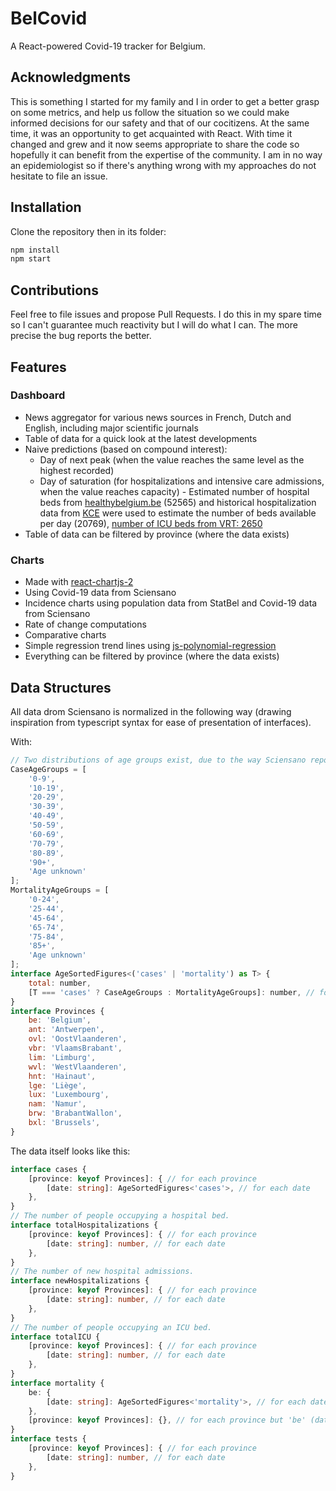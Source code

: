 # BelCovid

A React-powered Covid-19 tracker for Belgium.

## Acknowledgments
This is something I started for my family and I in order to get a better grasp
on some metrics, and help us follow the situation so we could make informed
decisions for our safety and that of our cocitizens. At the same time, it was an
opportunity to get acquainted with React. With time it changed and grew and it
now seems appropriate to share the code so hopefully it can benefit from the
expertise of the community. I am in no way an epidemiologist so if there's
anything wrong with my approaches do not hesitate to file an issue.

## Installation
Clone the repository then in its folder:
```bash
npm install
npm start
```

## Contributions
Feel free to file issues and propose Pull Requests. I do this in my spare time
so I can't guarantee much reactivity but I will do what I can. The more precise
the bug reports the better.

## Features

### Dashboard
- News aggregator for various news sources in French, Dutch and English,
    including major scientific journals
- Table of data for a quick look at the latest developments
- Naive predictions (based on compound interest):
    - Day of next peak (when the value reaches the same level as the highest
        recorded)
    - Day of saturation (for hospitalizations and intensive care admissions,
        when the value reaches capacity) - Estimated number of hospital beds from
        [healthybelgium.be](https://www.healthybelgium.be/en/key-data-in-healthcare/general-hospitals/organisation-of-the-hospital-landscape/categorisation-of-hospital-activities/evolution-of-the-number-of-accredited-hospital-beds)
        (52565) and historical hospitalization data from
        [KCE](https://kce.fgov.be/sites/default/files/atoms/files/T%C3%A9l%C3%A9charger%20la%20synth%C3%A8se%20en%20fran%C3%A7ais%20%2884%20p.%29.pdf)
        were used to estimate the number of beds available per day (20769),
        [number of ICU beds from VRT: 2650](https://www.vrt.be/vrtnws/en/2020/03/22/health-minister-says-that-an-additional-759-intensive-care-beds)
- Table of data can be filtered by province (where the data exists)

### Charts
- Made with [react-chartjs-2](https://github.com/reactchartjs/react-chartjs-2)
- Using Covid-19 data from Sciensano
- Incidence charts using population data from StatBel and Covid-19 data from Sciensano
- Rate of change computations
- Comparative charts
- Simple regression trend lines using
    [js-polynomial-regression](https://www.npmjs.com/package/js-polynomial-regression)
- Everything can be filtered by province (where the data exists)

## Data Structures

All data drom Sciensano is normalized in the following way (drawing inspiration
from typescript syntax for ease of presentation of interfaces).

With:
```js
// Two distributions of age groups exist, due to the way Sciensano reports its data.
CaseAgeGroups = [
    '0-9',
    '10-19',
    '20-29',
    '30-39',
    '40-49',
    '50-59',
    '60-69',
    '70-79',
    '80-89',
    '90+',
    'Age unknown'
];
MortalityAgeGroups = [
    '0-24',
    '25-44',
    '45-64',
    '65-74',
    '75-84',
    '85+',
    'Age unknown'
];
interface AgeSortedFigures<('cases' | 'mortality') as T> {
    total: number,
    [T === 'cases' ? CaseAgeGroups : MortalityAgeGroups]: number, // for each age group
}
interface Provinces {
    be: 'Belgium',
    ant: 'Antwerpen',
    ovl: 'OostVlaanderen',
    vbr: 'VlaamsBrabant',
    lim: 'Limburg',
    wvl: 'WestVlaanderen',
    hnt: 'Hainaut',
    lge: 'Liège',
    lux: 'Luxembourg',
    nam: 'Namur',
    brw: 'BrabantWallon',
    bxl: 'Brussels',
}
```
The data itself looks like this:
```ts
interface cases {
    [province: keyof Provinces]: { // for each province
        [date: string]: AgeSortedFigures<'cases'>, // for each date
    },
}
// The number of people occupying a hospital bed.
interface totalHospitalizations {
    [province: keyof Provinces]: { // for each province
        [date: string]: number, // for each date
    },
}
// The number of new hospital admissions.
interface newHospitalizations {
    [province: keyof Provinces]: { // for each province
        [date: string]: number, // for each date
    },
}
// The number of people occupying an ICU bed.
interface totalICU {
    [province: keyof Provinces]: { // for each province
        [date: string]: number, // for each date
    },
}
interface mortality {
    be: {
        [date: string]: AgeSortedFigures<'mortality'>, // for each date
    },
    [province: keyof Provinces]: {}, // for each province but 'be' (data unavailable)
}
interface tests {
    [province: keyof Provinces]: { // for each province
        [date: string]: number, // for each date
    },
}
```
